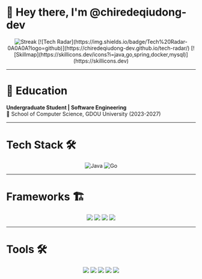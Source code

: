 # 👋 Hey there, I'm **@chiredeqiudong-dev**

<div align="center">
  <img src="https://github-readme-streak-stats.herokuapp.com/?user=chiredeqiudong-dev&theme=radical" alt="Streak" />
  [![Tech Radar](https://img.shields.io/badge/Tech%20Radar-0A0A0A?logo=github)](https://chiredeqiudong-dev.github.io/tech-radar/)
  [![Skillmap](https://skillicons.dev/icons?i=java,go,spring,docker,mysql)](https://skillicons.dev)
</div>

---

# 👋 Education

**Undergraduate Student | Software Engineering**  
🎯 School of Computer Science, GDOU University (2023-2027)  

---

# Tech Stack 🛠️

<div align="center">
  <img src="https://img.shields.io/badge/-Java-red?logo=java&logoColor=white" alt="Java" />
  <img src="https://img.shields.io/badge/-Go-blue?logo=go&logoColor=white" alt="Go" />
</div>

---

# Frameworks 🏗️
<div align="center">
  <img src="https://img.shields.io/badge/-Spring-6DB33F?logo=spring&logoColor=white" />
  <img src="https://img.shields.io/badge/-Spring_Boot-6DB33F?logo=springboot&logoColor=white" />
  <img src="https://img.shields.io/badge/-Spring_Cloud-2088FF?logo=springcloud&logoColor=white" />
  <img src="https://img.shields.io/badge/-MyBatis-4a6f9a?logo=mybatis&logoColor=white" />
</div>

---

# Tools 🛠️
<div align="center">
  <img src="https://img.shields.io/badge/-Docker-2496ED?logo=docker&logoColor=white" />
  <img src="https://img.shields.io/badge/-Kubernetes-326CE5?logo=kubernetes&logoColor=white" />
  <img src="https://img.shields.io/badge/-Redis-DC382D?logo=redis&logoColor=white" />
  <img src="https://img.shields.io/badge/-MySQL-4479A1?logo=mysql&logoColor=white" />
  <img src="https://img.shields.io/badge/-Nginx-009639?logo=nginx&logoColor=white" />
</div>
